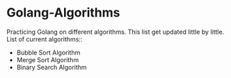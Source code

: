 # Golang-Algorithms

Practicing Golang on different algorithms. This list get updated little by little. List of current algorithms::

- Bubble Sort Algorithm
- Merge Sort Algorithm
- Binary Search Algorithm
 
